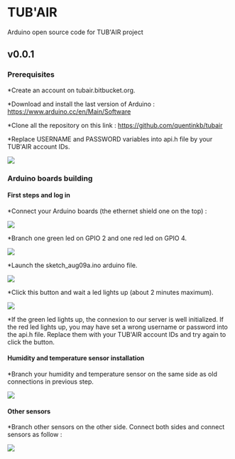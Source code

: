 # TUB'AIR
Arduino open source code for TUB'AIR project
## v0.0.1



### Prerequisites

 
*Create an account on tubair.bitbucket.org.

*Download and install the last version of Arduino : https://www.arduino.cc/en/Main/Software

*Clone all the repository on this link : https://github.com/quentinkb/tubair

*Replace USERNAME and PASSWORD variables into api.h file by your TUB'AIR account IDs.

![](http://nsa38.casimages.com/img/2016/08/17/160817104452784409.png)


### Arduino boards building


#### First steps and log in

*Connect your Arduino boards (the ethernet shield one on the top) :

![](http://nsa38.casimages.com/img/2016/08/17/mini_160817114924506168.jpg)

*Branch one green led on GPIO 2 and one red led on GPIO 4. 

![](http://nsa38.casimages.com/img/2016/08/17/160817121623409266.png)

*Launch the sketch_aug09a.ino arduino file.

![](http://nsa38.casimages.com/img/2016/08/17/160817121848377371.png)

*Click this button and wait a led lights up (about 2 minutes maximum).

![](http://nsa37.casimages.com/img/2016/08/17/160817122152909792.png)

*If the green led lights up, the connexion to our server is well initialized. If the red led lights up, you may have set a wrong username or password into the api.h file. Replace them with your TUB'AIR account IDs and try again to click the button.


#### Humidity and temperature sensor installation

*Branch your humidity and temperature sensor on the same side as old connections in previous step.

![](http://nsa38.casimages.com/img/2016/08/17/160817025413718421.png)

#### Other sensors

*Branch other sensors on the other side. Connect both sides and connect sensors as follow :

![](http://nsa37.casimages.com/img/2016/08/17/160817031113671585.png)
